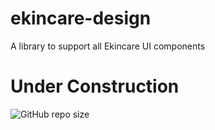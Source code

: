 # ekincare-design
A library to support all Ekincare UI components
# Under Construction
![GitHub repo size](https://img.shields.io/github/repo-size/amalaSumanth0262%20//ekincare-design?label=Git%20Repo%20Size&style=flat-square) 